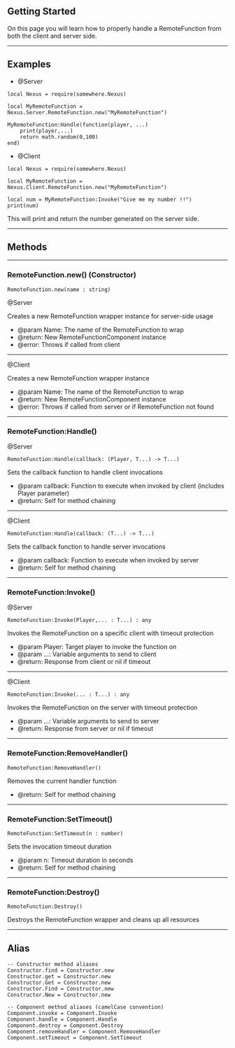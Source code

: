 ﻿## Getting Started

On this page you will learn how to properly handle a RemoteFunction from both the client and server side.

----

## Examples

- @Server

```luau linenums="1"
local Nexus = require(somewhere.Nexus)

local MyRemoteFunction = Nexus.Server.RemoteFunction.new("MyRemoteFunction")

MyRemoteFunction:Handle(function(player, ...)
	print(player,...)
	return math.random(0,100)
end)
```

- @Client

```luau linenums="1"
local Nexus = require(somewhere.Nexus)

local MyRemoteFunction = Nexus.Client.RemoteFunction.new("MyRemoteFunction")

local num = MyRemoteFunction:Invoke("Give me my number !!")
print(num)
```

This will print and return the number generated on the server side.

----

## Methods

----

### RemoteFunction.new() (Constructor)

`RemoteFunction.new(name : string)`

@Server

Creates a new RemoteFunction wrapper instance for server-side usage

- @param Name: The name of the RemoteFunction to wrap
- @return: New RemoteFunctionComponent instance
- @error: Throws if called from client

----

@Client

Creates a new RemoteFunction wrapper instance
    
- @param Name: The name of the RemoteFunction to wrap
- @return: New RemoteFunctionComponent instance
- @error: Throws if called from server or if RemoteFunction not found

----

### RemoteFunction:Handle()

@Server

`RemoteFunction:Handle(callback: (Player, T...) -> T...)`

Sets the callback function to handle client invocations

- @param callback: Function to execute when invoked by client (includes Player parameter)
- @return: Self for method chaining

----

@Client

`RemoteFunction:Handle(callback: (T...) -> T...)`

Sets the callback function to handle server invocations

- @param callback: Function to execute when invoked by server
- @return: Self for method chaining

----

### RemoteFunction:Invoke()

@Server

`RemoteFunction:Invoke(Player,... : T...) : any`

Invokes the RemoteFunction on a specific client with timeout protection

- @param Player: Target player to invoke the function on
- @param ...: Variable arguments to send to client
- @return: Response from client or nil if timeout

----

@Client

`RemoteFunction:Invoke(... : T...) : any`

Invokes the RemoteFunction on the server with timeout protection

- @param ...: Variable arguments to send to server
- @return: Response from server or nil if timeout

----

### RemoteFunction:RemoveHandler()

`RemoteFunction:RemoveHandler()`

Removes the current handler function

- @return: Self for method chaining

----

### RemoteFunction:SetTimeout()

`RemoteFunction:SetTimeout(n : number)`

Sets the invocation timeout duration

- @param n: Timeout duration in seconds
- @return: Self for method chaining

----

### RemoteFunction:Destroy()

`RemoteFunction:Destroy()`

Destroys the RemoteFunction wrapper and cleans up all resources

----

## Alias

```luau lineums="1"
-- Constructor method aliases
Constructor.find = Constructor.new
Constructor.get = Constructor.new
Constructor.Get = Constructor.new
Constructor.Find = Constructor.new
Constructor.New = Constructor.new

-- Component method aliases (camelCase convention)
Component.invoke = Component.Invoke
Component.handle = Component.Handle
Component.destroy = Component.Destroy
Component.removeHandler = Component.RemoveHandler
Component.setTimeout = Component.SetTimeout
```